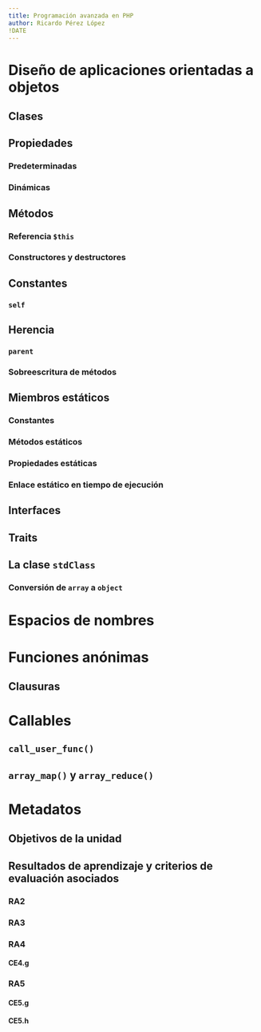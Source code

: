 ```yaml
---
title: Programación avanzada en PHP
author: Ricardo Pérez López
!DATE
---
```


# Diseño de aplicaciones orientadas a objetos

## Clases

## Propiedades

### Predeterminadas

### Dinámicas

## Métodos

### Referencia `$this`

### Constructores y destructores

## Constantes

### `self`

## Herencia

### `parent`

### Sobreescritura de métodos

## Miembros estáticos

### Constantes

### Métodos estáticos

### Propiedades estáticas

### Enlace estático en tiempo de ejecución

## Interfaces

## Traits

## La clase `stdClass`

### Conversión de `array` a `object`

# Espacios de nombres

# Funciones anónimas

## Clausuras

# Callables

## `call_user_func()`

## `array_map()` y `array_reduce()`

# Metadatos

## Objetivos de la unidad

## Resultados de aprendizaje y criterios de evaluación asociados

### RA2

### RA3

### RA4

#### CE4.g

### RA5

#### CE5.g

#### CE5.h

